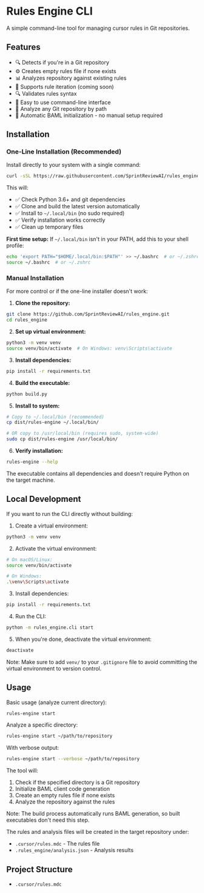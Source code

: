 # Rules Engine CLI

A simple command-line tool for managing cursor rules in Git repositories.

## Features

- 🔍 Detects if you're in a Git repository
- ⚙️ Creates empty rules file if none exists
- 📊 Analyzes repository against existing rules
- 🔄 Supports rule iteration (coming soon)
- 🔍 Validates rules syntax
- 🚀 Easy to use command-line interface
- 📁 Analyze any Git repository by path
- 🔄 Automatic BAML initialization - no manual setup required

## Installation

### One-Line Installation (Recommended)

Install directly to your system with a single command:

```bash
curl -sSL https://raw.githubusercontent.com/SprintReviewAI/rules_engine/main/install.sh | bash
```

This will:
- ✅ Check Python 3.6+ and git dependencies
- ✅ Clone and build the latest version automatically  
- ✅ Install to `~/.local/bin` (no sudo required)
- ✅ Verify installation works correctly
- ✅ Clean up temporary files

**First time setup:** If `~/.local/bin` isn't in your PATH, add this to your shell profile:
```bash
echo 'export PATH="$HOME/.local/bin:$PATH"' >> ~/.bashrc  # or ~/.zshrc
source ~/.bashrc  # or ~/.zshrc
```

### Manual Installation

For more control or if the one-line installer doesn't work:

1. **Clone the repository:**
```bash
git clone https://github.com/SprintReviewAI/rules_engine.git
cd rules_engine
```

2. **Set up virtual environment:**
```bash
python3 -m venv venv
source venv/bin/activate  # On Windows: venv\Scripts\activate
```

3. **Install dependencies:**
```bash
pip install -r requirements.txt
```

4. **Build the executable:**
```bash
python build.py
```

5. **Install to system:**
```bash
# Copy to ~/.local/bin (recommended)
cp dist/rules-engine ~/.local/bin/

# OR copy to /usr/local/bin (requires sudo, system-wide)
sudo cp dist/rules-engine /usr/local/bin/
```

6. **Verify installation:**
```bash
rules-engine --help
```

The executable contains all dependencies and doesn't require Python on the target machine.

## Local Development

If you want to run the CLI directly without building:

1. Create a virtual environment:
```bash
python3 -m venv venv
```

2. Activate the virtual environment:
```bash
# On macOS/Linux:
source venv/bin/activate

# On Windows:
.\venv\Scripts\activate
```

3. Install dependencies:
```bash
pip install -r requirements.txt
```

4. Run the CLI:
```bash
python -m rules_engine.cli start
```

5. When you're done, deactivate the virtual environment:
```bash
deactivate
```

Note: Make sure to add `venv/` to your `.gitignore` file to avoid committing the virtual environment to version control.

## Usage

Basic usage (analyze current directory):

```bash
rules-engine start
```

Analyze a specific directory:

```bash
rules-engine start ~/path/to/repository
```

With verbose output:

```bash
rules-engine start --verbose ~/path/to/repository
```

The tool will:
1. Check if the specified directory is a Git repository
2. Initialize BAML client code generation
3. Create an empty rules file if none exists
4. Analyze the repository against the rules

Note: The build process automatically runs BAML generation, so built executables don't need this step.

The rules and analysis files will be created in the target repository under:
- `.cursor/rules.mdc` - The rules file
- `.rules_engine/analysis.json` - Analysis results

## Project Structure

- `.cursor/rules.mdc`